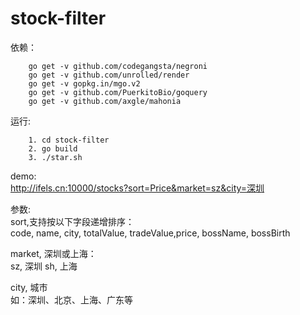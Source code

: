 # stock-filter

依赖：  
```
    go get -v github.com/codegangsta/negroni
    go get -v github.com/unrolled/render
    go get -v gopkg.in/mgo.v2
    go get -v github.com/PuerkitoBio/goquery
    go get -v github.com/axgle/mahonia
```

运行:  
```
    1. cd stock-filter
    2. go build
    3. ./star.sh
```

demo:  
    http://ifels.cn:10000/stocks?sort=Price&market=sz&city=深圳

参数:  
sort,支持按以下字段递增排序：  
    code, name, city, totalValue, tradeValue,price, bossName, bossBirth

market, 深圳或上海：  
    sz,  深圳
    sh,  上海

city, 城市  
    如：深圳、北京、上海、广东等
